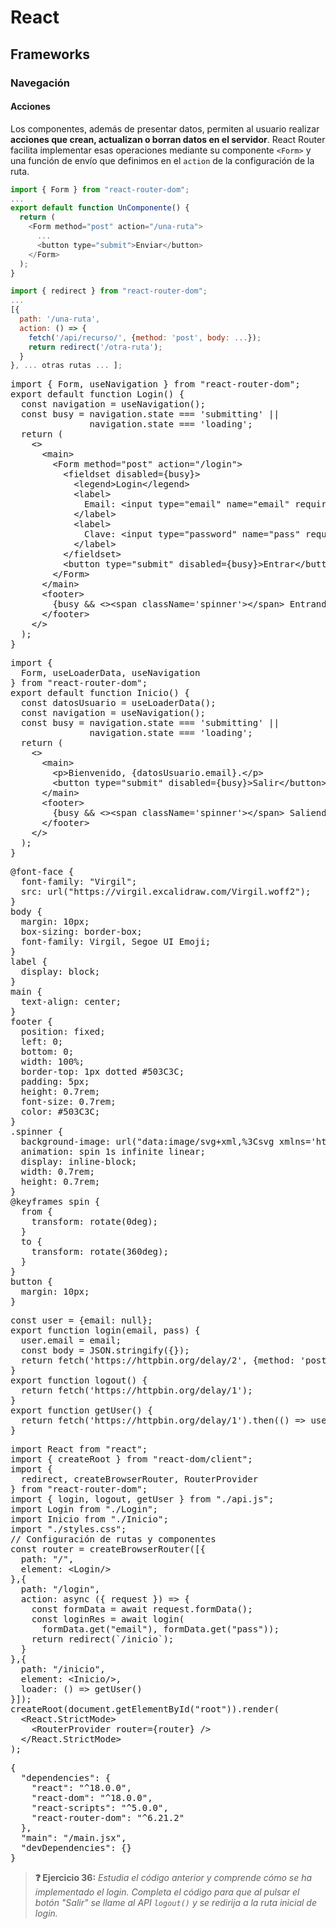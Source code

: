 # React
## Frameworks
### Navegación
#### Acciones

Los componentes, además de presentar datos, permiten al usuario realizar **acciones que crean, actualizan o borran datos en el servidor**. React Router facilita implementar esas operaciones mediante su componente `<Form>` y una función de envío que definimos en el `action` de la configuración de la ruta.

```js
import { Form } from "react-router-dom";
...
export default function UnComponente() {
  return (
    <Form method="post" action="/una-ruta">
      ...
      <button type="submit">Enviar</button>
    </Form>
  );
}
```

```js
import { redirect } from "react-router-dom";
...
[{
  path: '/una-ruta',
  action: () => {
    fetch('/api/recurso/', {method: 'post', body: ...});
    return redirect('/otra-ruta');
  }
}, ... otras rutas ... ];
```

<div class="sandpack" data-height="350px" data-width="65"><pre data-file="Login.jsx">
import { Form, useNavigation } from "react-router-dom";
export default function Login() {
  const navigation = useNavigation();
  const busy = navigation.state === 'submitting' || 
               navigation.state === 'loading';
  return (
    &lt;>
      &lt;main>
        &lt;Form method="post" action="/login">
          &lt;fieldset disabled={busy}>
            &lt;legend>Login&lt;/legend>
            &lt;label>
              Email: &lt;input type="email" name="email" required/>
            &lt;/label>
            &lt;label>
              Clave: &lt;input type="password" name="pass" required/>
            &lt;/label>
          &lt;/fieldset>
          &lt;button type="submit" disabled={busy}>Entrar&lt;/button>
        &lt;/Form>
      &lt;/main>
      &lt;footer>
        {busy && &lt;>&lt;span className='spinner'>&lt;/span> Entrando ...&lt;/>}
      &lt;/footer>
    &lt;/>
  );
}
</pre><pre data-file="Inicio.jsx">
import { 
  Form, useLoaderData, useNavigation 
} from "react-router-dom";
export default function Inicio() {
  const datosUsuario = useLoaderData();
  const navigation = useNavigation();
  const busy = navigation.state === 'submitting' || 
               navigation.state === 'loading';
  return (
    &lt;>
      &lt;main>
        &lt;p>Bienvenido, {datosUsuario.email}.&lt;/p>
        &lt;button type="submit" disabled={busy}>Salir&lt;/button>
      &lt;/main>
      &lt;footer>
        {busy && &lt;>&lt;span className='spinner'>&lt;/span> Saliendo ...&lt;/>}
      &lt;/footer>
    &lt;/>
  );
}
</pre><pre data-file="styles.css" data-hidden="true">
@font-face {
  font-family: "Virgil";
  src: url("https://virgil.excalidraw.com/Virgil.woff2");
}
body {
  margin: 10px;
  box-sizing: border-box;
  font-family: Virgil, Segoe UI Emoji;
}
label {
  display: block;
}
main {
  text-align: center;
}
footer {
  position: fixed;
  left: 0;
  bottom: 0;
  width: 100%;
  border-top: 1px dotted #503C3C;
  padding: 5px;
  height: 0.7rem;
  font-size: 0.7rem;
  color: #503C3C;
}
.spinner {
  background-image: url("data:image/svg+xml,%3Csvg xmlns='http://www.w3.org/2000/svg' fill='none' viewBox='0 0 24 24'%3E%3Cpath stroke='black' strokeLinecap='round' strokeLinejoin='round' strokeWidth='2' d='M20 4v5h-.582m0 0a8.001 8.001 0 00-15.356 2m15.356-2H15M4 20v-5h.581m0 0a8.003 8.003 0 0015.357-2M4.581 15H9' /%3E%3C/svg%3E");
  animation: spin 1s infinite linear;
  display: inline-block;
  width: 0.7rem;
  height: 0.7rem;
}
@keyframes spin {
  from {
    transform: rotate(0deg);
  }
  to {
    transform: rotate(360deg);
  }
}
button {
  margin: 10px;
}
</pre><pre data-file="api.js" data-hidden="true">
const user = {email: null};
export function login(email, pass) {
  user.email = email;
  const body = JSON.stringify({});
  return fetch('https://httpbin.org/delay/2', {method: 'post', body});
}
export function logout() {
  return fetch('https://httpbin.org/delay/1');
}
export function getUser() {
  return fetch('https://httpbin.org/delay/1').then(() => user);
}
</pre><pre data-file="main.jsx" data-active="true">
import React from "react";
import { createRoot } from "react-dom/client";
import { 
  redirect, createBrowserRouter, RouterProvider 
} from "react-router-dom";
import { login, logout, getUser } from "./api.js";
import Login from "./Login";
import Inicio from "./Inicio";
import "./styles.css";
// Configuración de rutas y componentes
const router = createBrowserRouter([{
  path: "/",
  element: &lt;Login/>
},{
  path: "/login",
  action: async ({ request }) => {
    const formData = await request.formData();
    const loginRes = await login(
      formData.get("email"), formData.get("pass"));
    return redirect(`/inicio`);
  }
},{
  path: "/inicio",
  element: &lt;Inicio/>,
  loader: () => getUser()
}]);
createRoot(document.getElementById("root")).render(
  &lt;React.StrictMode>
    &lt;RouterProvider router={router} />
  &lt;/React.StrictMode>
);
</pre><pre data-file="package.json" data-hidden="true">
{
  "dependencies": {
    "react": "^18.0.0",
    "react-dom": "^18.0.0",
    "react-scripts": "^5.0.0",
    "react-router-dom": "^6.21.2"
  },
  "main": "/main.jsx",
  "devDependencies": {}
}
</pre></div>

> **❓ Ejercicio 36:** _Estudia el código anterior y comprende cómo se ha implementado el login. Completa el código para que al pulsar el botón "Salir" se llame al API `logout()` y se redirija a la ruta inicial de login._